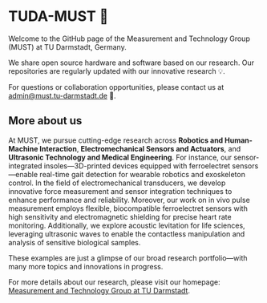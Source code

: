# TUDA-MUST 🚀

Welcome to the GitHub page of the Measurement and Technology Group (MUST) at TU Darmstadt, Germany.

We share open source hardware and software based on our research. Our repositories are regularly updated with our innovative research 💡.

For questions or collaboration opportunities, please contact us at [admin@must.tu-darmstadt.de](mailto:admin@must.tu-darmstadt.de) 📧.

## More about us

At MUST, we pursue cutting-edge research across **Robotics and Human-Machine Interaction**, **Electromechanical Sensors and Actuators**, and **Ultrasonic Technology and Medical Engineering**. For instance, our sensor-integrated insoles—3D-printed devices equipped with ferroelectret sensors—enable real-time gait detection for wearable robotics and exoskeleton control. In the field of electromechanical transducers, we develop innovative force measurement and sensor integration techniques to enhance performance and reliability. Moreover, our work on in vivo pulse measurement employs flexible, biocompatible ferroelectret sensors with high sensitivity and electromagnetic shielding for precise heart rate monitoring. Additionally, we explore acoustic levitation for life sciences, leveraging ultrasonic waves to enable the contactless manipulation and analysis of sensitive biological samples.

These examples are just a glimpse of our broad research portfolio—with many more topics and innovations in progress.

For more details about our research, please visit our homepage: [Measurement and Technology Group at TU Darmstadt](https://www.etit.tu-darmstadt.de/must/home_must/index.en.jsp).
